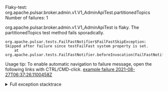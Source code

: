         
Flaky-test: org.apache.pulsar.broker.admin.v1.V1_AdminApiTest.partitionedTopics
Number of failures: 1

org.apache.pulsar.broker.admin.v1.V1_AdminApiTest is flaky. The partitionedTopics test method fails sporadically.

```
org.apache.pulsar.tests.FailFastNotifier$FailFastSkipException: Skipped after failure since testFailFast system property is set.
	at org.apache.pulsar.tests.FailFastNotifier.beforeInvocation(FailFastNotifier.java:88)

```

Usage tip: To enable automatic navigation to failure message, open the following links with CTRL/CMD-click.
[example failure 2021-08-27T06:37:26.1100458Z](https://github.com/apache/pulsar/runs/3440411059?check_suite_focus=true#step:9:751)


<details>
<summary>Full exception stacktrace</summary>
<code><pre>
org.apache.pulsar.tests.FailFastNotifier$FailFastSkipException: Skipped after failure since testFailFast system property is set.
	at org.apache.pulsar.tests.FailFastNotifier.beforeInvocation(FailFastNotifier.java:88)

</pre></code>
</details>

